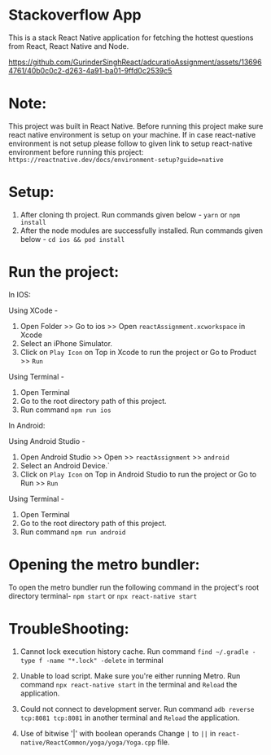 # Stackoverflow App
 This is a stack React Native application for fetching the hottest questions from React, React Native and Node.


https://github.com/GurinderSinghReact/adcuratioAssignment/assets/136964761/40b0c0c2-d263-4a91-ba01-9ffd0c2539c5

 
# Note:
This project was built in React Native.
Before running this project make sure react native environment is setup on your machine.
If in case react-native environment is not setup please follow to given link to setup react-native environment before running this project: `https://reactnative.dev/docs/environment-setup?guide=native`



# Setup:
1. After cloning th project. Run commands given below -
   `yarn`
   or
   `npm install`
2. After the node modules are successfully installed. Run commands given below -
   `cd ios && pod install`



# Run the project:
In IOS:

Using XCode -
1. Open Folder >> Go to ios >> Open `reactAssignment.xcworkspace` in Xcode
2. Select an iPhone Simulator.
3. Click on `Play Icon` on Top in Xcode to run the project or Go to Product >> `Run`

Using Terminal -
1. Open Terminal 
2. Go to the root directory path of this project.
3. Run command `npm run ios`

In Android:

Using Android Studio -
1. Open Android Studio >> Open >> `reactAssignment` >> `android`
2. Select an Android Device.`
3. Click on `Play Icon` on Top in Android Studio to run the project or Go to Run >> `Run`

Using Terminal -
1. Open Terminal 
2. Go to the root directory path of this project.
3. Run command `npm run android`



# Opening the metro bundler:
To open the metro bundler run the following command in the project's root directory terminal- 
`npm start` 
or
`npx react-native start`



# TroubleShooting:
1. Cannot lock execution history cache.
Run command `find ~/.gradle -type f -name "*.lock" -delete` in terminal

2. Unable to load script. Make sure you're either running Metro.
Run command `npx react-native start` in the terminal and `Reload` the application.

3. Could not connect to development server.
Run command `adb reverse tcp:8081 tcp:8081` in another terminal and `Reload` the application.

4. Use of bitwise '|' with boolean operands
Change `|` to `||` in `react-native/ReactCommon/yoga/yoga/Yoga.cpp` file.
